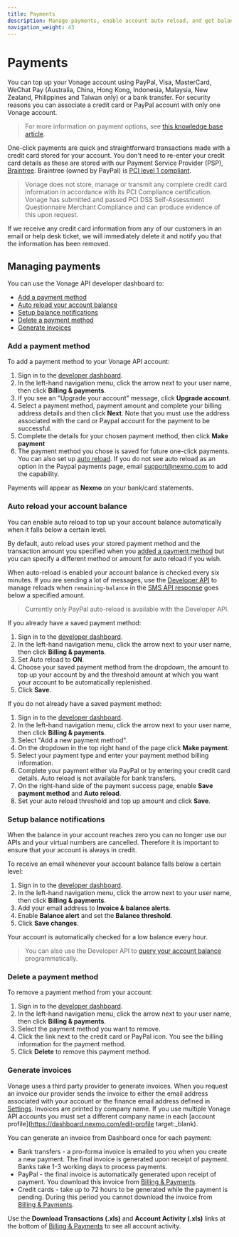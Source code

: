 ```yaml
---
title: Payments
description: Manage payments, enable account auto reload, and get balance notifications
navigation_weight: 43
---
```


# Payments

You can top up your Vonage account using PayPal, Visa, MasterCard, WeChat Pay (Australia, China, Hong Kong, Indonesia, Malaysia, New Zealand, Philippines and Taiwan only) or a bank transfer. For security reasons you can associate a credit card or PayPal account with only one Vonage account.

> For more information on payment options, see [this knowledge base article](https://help.nexmo.com/hc/en-us/articles/213129327).

One-click payments are quick and straightforward transactions made with a credit card stored for your account. You don't need to re-enter your credit card details as these are stored with our Payment Service Provider (PSP), [Braintree](https://www.braintreepayments.com/). Braintree (owned by PayPal) is [PCI level 1 compliant](https://www.braintreepayments.com/gb/features/data-security).

> Vonage does not store, manage or transmit any complete credit card information in accordance with its PCI Compliance certification. Vonage has submitted and passed PCI DSS Self-Assessment Questionnaire Merchant Compliance and can produce evidence of this upon request.

If we receive any credit card information from any of our customers in an email or help desk ticket, we will immediately delete it and notify you that the information has been removed.

## Managing payments

You can use the Vonage API developer dashboard to:

* [Add a payment method](#add-a-payment-method)
* [Auto reload your account balance](#auto-reload-your-account-balance)
* [Setup balance notifications](#setup-balance-notifications)
* [Delete a payment method](#delete-a-payment-method)
* [Generate invoices](#generate-invoices)

### Add a payment method

To add a payment method to your Vonage API account:

1. Sign in to the [developer dashboard](https://dashboard.nexmo.com).
2. In the left-hand navigation menu, click the arrow next to your user name, then click **Billing & payments**.
3. If you see an "Upgrade your account" message, click **Upgrade account**.
4. Select a payment method, payment amount and complete your billing address details and then click **Next**. Note that you must use the address associated with the card or Paypal account for the payment to be successful.
5. Complete the details for your chosen payment method, then click **Make payment**
6. The payment method you chose is saved for future one-click payments. You can also set up [auto reload](#auto-reload-your-account-balance). If you do not see auto reload as an option in the Paypal payments page, email [support@nexmo.com](mailto://support@nexmo.com) to add the capability.

Payments will appear as **Nexmo** on your bank/card statements.

### Auto reload your account balance

You can enable auto reload to top up your account balance automatically when it falls below a certain level.

By default, auto reload uses your stored payment method and the transaction amount you specified when you [added a payment method](#add-a-payment-method) but you can specify a different method or amount for auto reload if you wish.

When auto-reload is enabled your account balance is checked every six minutes. If you are sending a lot of messages, use the [Developer API](/api/developer/account#top-up) to manage reloads when `remaining-balance` in the [SMS API response](/api/sms#send-an-sms) goes below a specified amount. 

> Currently only PayPal auto-reload is available with the Developer API.

If you already have a saved payment method:

1. Sign in to the [developer dashboard](https://dashboard.nexmo.com).
2. In the left-hand navigation menu, click the arrow next to your user name, then click **Billing & payments**.
3. Set Auto reload to **ON**.
4. Choose your saved payment method from the dropdown, the amount to top up your account by and the threshold amount at which you want your account to be automatically replenished.
5. Click **Save**.

If you do not already have a saved payment method:

1. Sign in to the [developer dashboard](https://dashboard.nexmo.com).
2. In the left-hand navigation menu, click the arrow next to your user name, then click **Billing & payments**.
3. Select "Add a new payment method".
4. On the dropdown in the top right hand of the page click **Make payment**.
5. Select your payment type and enter your payment method billing information.
6. Complete your payment either via PayPal or by entering your credit card details. Auto reload is not available for bank transfers.
7. On the right-hand side of the payment success page, enable **Save payment method** and **Auto reload**.
8. Set your auto reload threshold and top up amount and click **Save**.

### Setup balance notifications

When the balance in your account reaches zero you can no longer use our APIs and your virtual numbers are cancelled. Therefore it is important to ensure that your account is always in credit.

To receive an email whenever your account balance falls below a certain level:

1. Sign in to the [developer dashboard](https://dashboard.nexmo.com).
2. In the left-hand navigation menu, click the arrow next to your user name, then click **Billing & payments**.
3. Add your email address to **Invoice & balance alerts**.
4. Enable **Balance alert** and set the **Balance threshold**.
5. Click **Save changes**.

Your account is automatically checked for a low balance every hour.

> You can also use the Developer API to [query your account balance](/api/developer/account#get-balance) programmatically.

### Delete a payment method

To remove a payment method from your account:

1. Sign in to the [developer dashboard](https://dashboard.nexmo.com).
2. In the left-hand navigation menu, click the arrow next to your user name, then click **Billing & payments**.
3. Select the payment method you want to remove.
4. Click the link next to the credit card or PayPal icon. You see the billing information for the payment method.
5. Click **Delete** to remove this payment method.

### Generate invoices

Vonage uses a third party provider to generate invoices. When you request an invoice our provider sends the invoice to either the  email address associated with your account or the finance email address defined in [Settings](https://dashboard.nexmo.com/billing-and-payments/settings). Invoices are printed by company name. If you use multiple Vonage API accounts you must set a different company name in each [account profile](https://dashboard.nexmo.com/edit-profile target:_blank).

You can generate an invoice from Dashboard once for each payment:

* Bank transfers - a pro-forma invoice is emailed to you when you create a new payment. The final invoice is generated upon receipt of payment. Banks take 1-3 working days to process payments.
* PayPal - the final invoice is automatically generated upon receipt of payment. You download this invoice from [Billing & Payments](https://dashboard.nexmo.com/billing-and-payments).
* Credit cards - take up to 72 hours to be generated while the payment is pending. During this period you cannot download the invoice from [Billing & Payments](https://dashboard.nexmo.com/billing-and-payments).

Use the **Download Transactions (.xls)** and **Account Activity (.xls)** links at the bottom of [Billing & Payments](https://dashboard.nexmo.com/billing-and-payments) to see all account activity.
